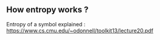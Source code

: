How entropy works ?
---
Entropy of a symbol explained : https://www.cs.cmu.edu/~odonnell/toolkit13/lecture20.pdf
